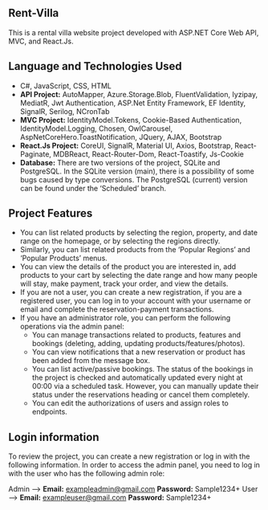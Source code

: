 ## Rent-Villa
 This is a rental villa website project developed with ASP.NET Core Web API, MVC, and React.Js.
 
## Language and Technologies Used
- C#, JavaScript, CSS, HTML
- **API Project:** AutoMapper, Azure.Storage.Blob, FluentValidation, Iyzipay, MediatR, Jwt Authentication, ASP.Net Entity Framework, EF Identity, SignalR, Serilog, NCronTab
- **MVC Project:** IdentityModel.Tokens, Cookie-Based Authentication, IdentityModel.Logging, Chosen, OwlCarousel, AspNetCoreHero.ToastNotification, JQuery, AJAX, Bootstrap
- **React.Js Project:** CoreUI, SignalR, Material UI, Axios, Bootstrap, React-Paginate, MDBReact, React-Router-Dom, React-Toastify, Js-Cookie
- **Database:** There are two versions of the project, SQLite and PostgreSQL. In the SQLite version (main), there is a possibility of some bugs caused by type conversions. The PostgreSQL (current) version can be found under the ‘Scheduled’ branch.
  
## Project Features
- You can list related products by selecting the region, property, and date range on the homepage, or by selecting the regions directly.
- Similarly, you can list related products from the ‘Popular Regions’ and ‘Popular Products’ menus.
- You can view the details of the product you are interested in, add products to your cart by selecting the date range and how many people will stay, make payment, track your order, and view the details.
- If you are not a user, you can create a new registration, if you are a registered user, you can log in to your account with your username or email and complete the reservation-payment transactions.
- If you have an administrator role, you can perform the following operations via the admin panel:
    - You can manage transactions related to products, features and bookings (deleting, adding, updating products/features/photos).
    - You can view notifications that a new reservation or product has been added from the message box.
    - You can list active/passive bookings. The status of the bookings in the project is checked and automatically updated every night at 00:00 via a scheduled task. However, you can manually update their status under the reservations heading or cancel them completely.
    - You can edit the authorizations of users and assign roles to endpoints.
      
## Login information
To review the project, you can create a new registration or log in with the following information. In order to access the admin panel, you need to log in with the user who has the following admin role:

Admin    --> **Email:** exampleadmin@gmail.com **Password:** Sample1234+
User     --> **Email:** exampleuser@gmail.com **Password:** Sample1234+
